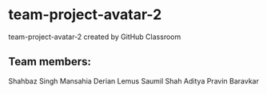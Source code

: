 # team-project-avatar-2
team-project-avatar-2 created by GitHub Classroom

## Team members:
Shahbaz Singh Mansahia
Derian Lemus
Saumil Shah
Aditya Pravin Baravkar

